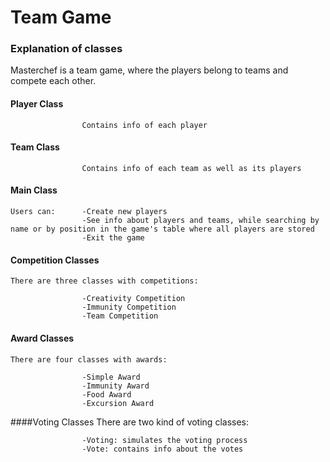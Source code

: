 # Team Game
### Explanation of classes

Masterchef is a team game, where the players belong to teams and compete each other.

#### Player Class
                    Contains info of each player

#### Team Class
                    Contains info of each team as well as its players

#### Main Class
    Users can:      -Create new players
                    -See info about players and teams, while searching by name or by position in the game's table where all players are stored
                    -Exit the game

#### Competition Classes
    There are three classes with competitions:

                    -Creativity Competition
                    -Immunity Competition
                    -Team Competition

#### Award Classes
    There are four classes with awards:

                    -Simple Award
                    -Immunity Award
                    -Food Award
                    -Excursion Award

####Voting Classes
    There are two kind of voting classes:

                    -Voting: simulates the voting process
                    -Vote: contains info about the votes
